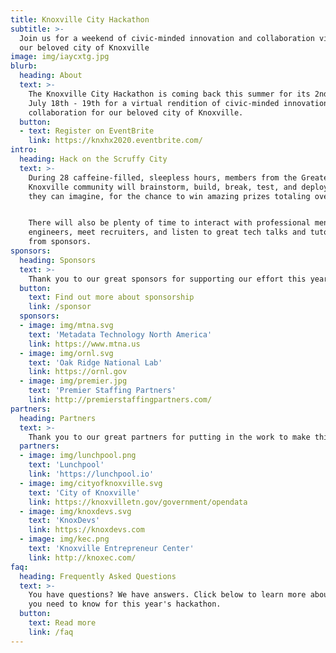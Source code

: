 ```yaml
---
title: Knoxville City Hackathon
subtitle: >-
  Join us for a weekend of civic-minded innovation and collaboration virtually to benefit
  our beloved city of Knoxville
image: img/iaycxtg.jpg
blurb:
  heading: About
  text: >-
    The Knoxville City Hackathon is coming back this summer for its 2nd edition,
    July 18th - 19th for a virtual rendition of civic-minded innovation and
    collaboration for our beloved city of Knoxville.
  button:
  - text: Register on EventBrite
    link: https://knxhx2020.eventbrite.com/ 
intro:
  heading: Hack on the Scruffy City
  text: >-
    During 28 caffeine-filled, sleepless hours, members from the Greater
    Knoxville community will brainstorm, build, break, test, and deploy whatever
    they can imagine, for the chance to win amazing prizes totaling over $6,400.


    There will also be plenty of time to interact with professional mentors and
    engineers, meet recruiters, and listen to great tech talks and tutorials
    from sponsors.
sponsors:
  heading: Sponsors
  text: >-
    Thank you to our great sponsors for supporting our effort this year.
  button:
    text: Find out more about sponsorship
    link: /sponsor
  sponsors:
  - image: img/mtna.svg
    text: 'Metadata Technology North America'
    link: https://www.mtna.us
  - image: img/ornl.svg
    text: 'Oak Ridge National Lab'
    link: https://ornl.gov
  - image: img/premier.jpg
    text: 'Premier Staffing Partners'
    link: http://premierstaffingpartners.com/
partners:
  heading: Partners
  text: >-
    Thank you to our great partners for putting in the work to make this year's Hackathon possible.
  partners:
  - image: img/lunchpool.png
    text: 'Lunchpool'
    link: 'https://lunchpool.io'
  - image: img/cityofknoxville.svg
    text: 'City of Knoxville'
    link: https://knoxvilletn.gov/government/opendata
  - image: img/knoxdevs.svg
    text: 'KnoxDevs'
    link: https://knoxdevs.com
  - image: img/kec.png
    text: 'Knoxville Entrepreneur Center'
    link: http://knoxec.com/
faq:
  heading: Frequently Asked Questions
  text: >-
    You have questions? We have answers. Click below to learn more about what
    you need to know for this year's hackathon.
  button:
    text: Read more
    link: /faq
---
```

